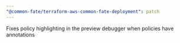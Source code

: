 ```yaml
---
"@common-fate/terraform-aws-common-fate-deployment": patch
---
```


Fixes policy highlighting in the preview debugger when policies have annotations
